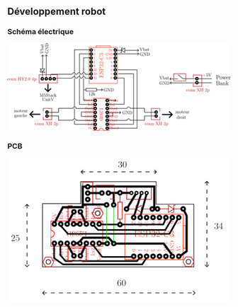 ## Développement robot

### Schéma électrique

<p align="center"> 
  <img src="./robot_schema_electrique.png" width="700">
<p/>

  ### PCB

<p align="center"> 
  <img src="./robotV2_pcb.png" width="700">
<p/>
